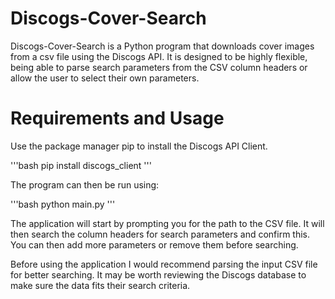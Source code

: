 # Discogs-Cover-Search

Discogs-Cover-Search is a Python program that downloads cover images from a csv file using the Discogs API. It is designed to be highly flexible, being able to parse search parameters from the CSV column headers or allow the user to select their own parameters.

# Requirements and Usage

Use the package manager pip to install the Discogs API Client. 

'''bash
pip install discogs_client
'''

The program can then be run using:

'''bash
python main.py
'''

The application will start by prompting you for the path to the CSV file. It will then search the column headers for search parameters and confirm this. You can then add more parameters or remove them before searching. 

Before using the application I would recommend parsing the input CSV file for better searching. It may be worth reviewing the Discogs database to make sure the data fits their search criteria. 





